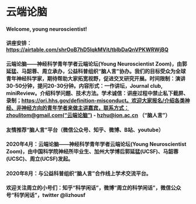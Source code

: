 # 云端论脑
#### Welcome, young neuroscientist!
#### 讲座安排：https://airtable.com/shrOoB7hD5lqkMVit/tblbDaQnVPKWRWjBQ


#### 云端论脑——神经科学青年学者云端论坛(Young Neuroscientist Zoom)，由郭延猛、马韶蓉、周立承办，公益科普组织“脑人言”协办。我们的目标受众为全球青年神经科学家，期待帮助大家拓宽视野，促进交叉研究开展。时间限制：演讲30-50分钟，提问20-30分钟。内容形式：一作讲坛，Journal club, miniReview。介绍科学问题、技术方法。学术诚信：讲座过程中禁止私下截屏、录制；https://ori.hhs.gov/definition-misconduct。欢迎大家报名/介绍各类神经、非神经方向的青年学者来做主讲嘉宾，联系方式：zhoulitom@gmail.com(“云端论脑”) - hzhu@ion.ac.cn （“脑人言”）
#### 友情推荐“脑人言”平台（微信公众号、知乎、微博、B站、youtube）

#### 2020年4月：云端论脑——神经科学青年学者云端论坛(Young Neuroscientist Zoom)，由中国科学院神经所毕业生、加州大学博后郭延猛(UCSF)、马韶蓉(UCSC)、周立(UCSF)发起。
#### 2020年8月：与公益科普组织“脑人言”合作线上学术交流平台。
#### 欢迎关注周立的小号们：知乎“科学闲话”，微博“周立的科学闲话”，微信公众号“科学闲话”，twitter @lizhousf
